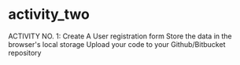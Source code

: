 # activity_two
ACTIVITY NO. 1: 
Create A User registration form
Store the data in the browser's local storage
Upload your code to your Github/Bitbucket repository
